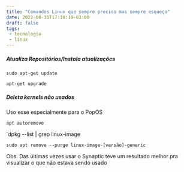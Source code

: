 ```yaml
---
title: "Comandos Linux que sempre preciso mas sempre esqueço"
date: 2022-08-31T17:19:19-03:00
draft: false
tags:
 - tecnologia
 - linux
---
```


##### Atualiza Repositórios/Instala atualizações
`sudo apt-get update`

`apt-get upgrade`

##### Deleta kernels não usados
Uso esse especialmente para o PopOS

`apt autoremove`

`dpkg --list | grep linux-image

`sudo apt remove --purge linux-image-[versão]-generic`


Obs. Das últimas vezes usar o Synaptic teve um resultado melhor pra visualizar o que não estava sendo usado
